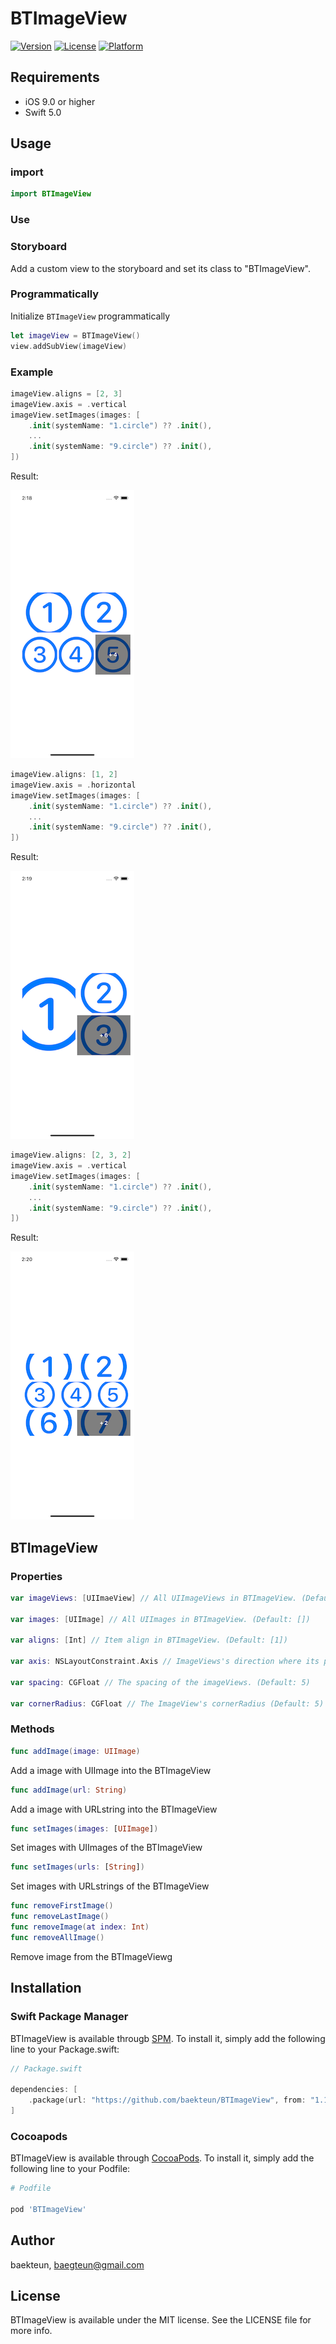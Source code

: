 # BTImageView

[![Version](https://img.shields.io/cocoapods/v/BTImageView.svg?style=flat)](https://cocoapods.org/pods/BTImageView)
[![License](https://img.shields.io/cocoapods/l/BTImageView.svg?style=flat)](https://cocoapods.org/pods/BTImageView)
[![Platform](https://img.shields.io/cocoapods/p/BTImageView.svg?style=flat)](https://cocoapods.org/pods/BTImageView)

## Requirements

- iOS 9.0 or higher
- Swift 5.0 

## Usage
### import
```swift
import BTImageView
```

### Use
### Storyboard
Add a custom view to the storyboard and set its class to "BTImageView".

### Programmatically
Initialize `BTImageView` programmatically
```swift
let imageView = BTImageView()
view.addSubView(imageView)
```

### Example
```swift
imageView.aligns = [2, 3]
imageView.axis = .vertical
imageView.setImages(images: [
    .init(systemName: "1.circle") ?? .init(),
    ...
    .init(systemName: "9.circle") ?? .init(),
])
```
Result: 

![Ex1](Screenshots/BTImageView-1.png 'BTImageView')

```swift
imageView.aligns: [1, 2]
imageView.axis = .horizontal
imageView.setImages(images: [
    .init(systemName: "1.circle") ?? .init(),
    ...
    .init(systemName: "9.circle") ?? .init(),
])
```
Result:

![Ex2](Screenshots/BTImageView-2.png 'BTImageView')

```swift
imageView.aligns: [2, 3, 2]
imageView.axis = .vertical
imageView.setImages(images: [
    .init(systemName: "1.circle") ?? .init(),
    ...
    .init(systemName: "9.circle") ?? .init(),    
])
```
Result:

![Ex3](Screenshots/BTImageView-3.png 'BTImageView')

## BTImageView
### Properties
```swift
var imageViews: [UIImaeView] // All UIImageViews in BTImageView. (Default: [])

var images: [UIImage] // All UIImages in BTImageView. (Default: [])

var aligns: [Int] // Item align in BTImageView. (Default: [1])

var axis: NSLayoutConstraint.Axis // ImageViews's direction where its pile up (Default: .horizontal)

var spacing: CGFloat // The spacing of the imageViews. (Default: 5)

var cornerRadius: CGFloat // The ImageView's cornerRadius (Default: 5)
```

### Methods
```swift
func addImage(image: UIImage)
```
Add a image with UIImage into the BTImageView

```swift
func addImage(url: String)
```
Add a image with URLstring into the BTImageView

```swift
func setImages(images: [UIImage])
```
Set images with UIImages of the BTImageView

```swift
func setImages(urls: [String])
```
Set images with URLstrings of the BTImageView

```swift
func removeFirstImage()
func removeLastImage()
func removeImage(at index: Int)
func removeAllImage()
```
Remove image from the BTImageViewg

## Installation
### Swift Package Manager
BTImageView is available througb [SPM](https://github.com/apple/swift-package-manager). To install it, simply add the following line to your Package.swift:
```swift
// Package.swift

dependencies: [
    .package(url: "https://github.com/baekteun/BTImageView", from: "1.1.2")
]
```

### Cocoapods
BTImageView is available through [CocoaPods](https://cocoapods.org). To install
it, simply add the following line to your Podfile:

```ruby
# Podfile

pod 'BTImageView'
```

## Author

baekteun, baegteun@gmail.com

## License

BTImageView is available under the MIT license. See the LICENSE file for more info.
